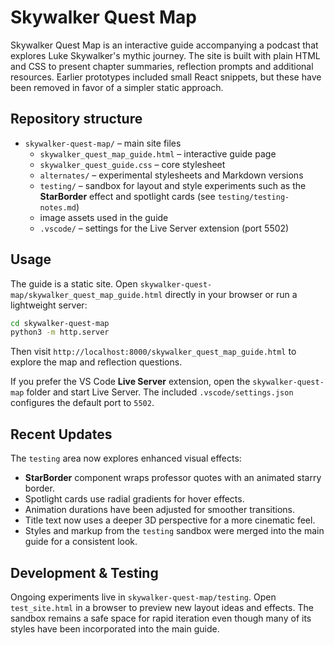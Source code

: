 # Skywalker Quest Map

Skywalker Quest Map is an interactive guide accompanying a podcast that explores Luke Skywalker's mythic journey. The site is built with plain HTML and CSS to present chapter summaries, reflection prompts and additional resources. Earlier prototypes included small React snippets, but these have been removed in favor of a simpler static approach.

## Repository structure

- `skywalker-quest-map/` – main site files
  - `skywalker_quest_map_guide.html` – interactive guide page
  - `skywalker_quest_guide.css` – core stylesheet
  - `alternates/` – experimental stylesheets and Markdown versions
  - `testing/` – sandbox for layout and style experiments such as the **StarBorder** effect and spotlight cards (see `testing/testing-notes.md`)
  - image assets used in the guide
  - `.vscode/` – settings for the Live Server extension (port 5502)

## Usage

The guide is a static site. Open `skywalker-quest-map/skywalker_quest_map_guide.html` directly in your browser or run a lightweight server:

```bash
cd skywalker-quest-map
python3 -m http.server
```

Then visit `http://localhost:8000/skywalker_quest_map_guide.html` to explore the map and reflection questions.

If you prefer the VS Code **Live Server** extension, open the `skywalker-quest-map` folder and start Live Server. The included `.vscode/settings.json` configures the default port to `5502`.

## Recent Updates

The `testing` area now explores enhanced visual effects:

- **StarBorder** component wraps professor quotes with an animated starry border.
- Spotlight cards use radial gradients for hover effects.
- Animation durations have been adjusted for smoother transitions.
- Title text now uses a deeper 3D perspective for a more cinematic feel.
- Styles and markup from the `testing` sandbox were merged into the main guide for a consistent look.

## Development & Testing

Ongoing experiments live in `skywalker-quest-map/testing`. Open `test_site.html`
in a browser to preview new layout ideas and effects. The sandbox remains a safe
space for rapid iteration even though many of its styles have been incorporated
into the main guide.
